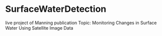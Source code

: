 # SurfaceWaterDetection
live project of Manning publication
Topic: Monitoring Changes in Surface Water Using Satellite Image Data
